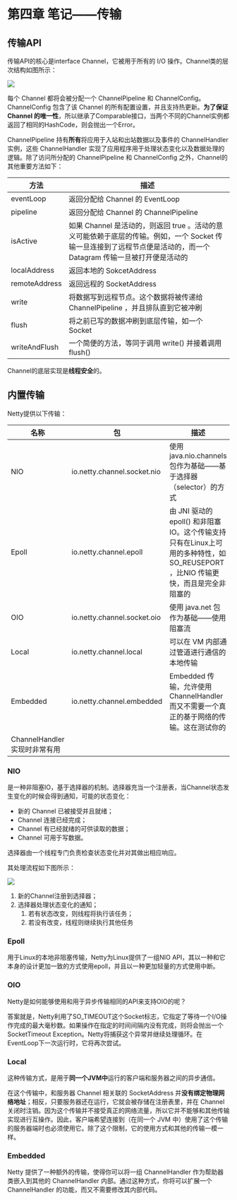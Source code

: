 # 第四章 笔记——传输

## 传输API

传输API的核心是interface Channel，它被用于所有的 I/O 操作。Channel类的层次结构如图所示：

<img src="https://ws1.sinaimg.cn/mw690/b7cbe24fly1g25mdd9tm6j20lt06qgm6.jpg"/>

每个 Channel 都将会被分配一个 ChannelPipeline 和 ChannelConfig。ChannelConfig 包含了该 Channel 的所有配置设置，并且支持热更新。**为了保证Channel 的唯一性**，所以继承了Comparable接口，当两个不同的Channel实例都返回了相同的HashCode，则会抛出一个Error。

ChannelPipeline 持有**所有**将应用于入站和出站数据以及事件的 ChannelHandler 实例，这些 ChannelHandler 实现了应用程序用于处理状态变化以及数据处理的逻辑。除了访问所分配的 ChannelPipeline 和 ChannelConfig 之外，Channel的其他重要方法如下：

| 方法          | 描述                                                         |
| ------------- | ------------------------------------------------------------ |
| eventLoop     | 返回分配给 Channel 的 EventLoop                              |
| pipeline      | 返回分配给 Channel 的 ChannelPipeline                        |
| isActive      | 如果 Channel 是活动的，则返回 true 。活动的意义可能依赖于底层的传输。例如，一个 Socket 传输一旦连接到了远程节点便是活动的，而一个 Datagram 传输一旦被打开便是活动的 |
| localAddress  | 返回本地的 SokcetAddress                                     |
| remoteAddress | 返回远程的 SocketAddress                                     |
| write         | 将数据写到远程节点。这个数据将被传递给 ChannelPipeline ，并且排队直到它被冲刷 |
| flush         | 将之前已写的数据冲刷到底层传输，如一个 Socket                |
| writeAndFlush | 一个简便的方法，等同于调用 write() 并接着调用 flush()        |

Channel的底层实现是**线程安全**的。

## 内置传输

Netty提供以下传输：

| 名称     | 包                          | 描述                                                         |
| -------- | --------------------------- | ------------------------------------------------------------ |
| NIO      | io.netty.channel.socket.nio | 使用 java.nio.channels 包作为基础——基于选择器（selector）的方式 |
| Epoll    | io.netty.channel.epoll      | 由 JNI 驱动的 epoll() 和非阻塞 IO。这个传输支持只有在Linux上可用的多种特性，如 SO_REUSEPORT ，比NIO 传输更快，而且是完全非阻塞的 |
| OIO      | io.netty.channel.socket.oio | 使用 java.net 包作为基础——使用阻塞流                         |
| Local    | io.netty.channel.local      | 可以在 VM 内部通过管道进行通信的本地传输                     |
| Embedded | io.netty.channel.embedded   | Embedded 传输，允许使用 ChannelHandler 而又不需要一个真正的基于网络的传输。这在测试你的
ChannelHandler 实现时非常有用 |

### NIO

是一种非阻塞IO，基于选择器的机制。选择器充当一个注册表，当Channel状态发生变化的时候会得到通知，可能的状态变化：

- 新的 Channel 已被接受并且就绪；
- Channel 连接已经完成；
- Channel 有已经就绪的可供读取的数据；
- Channel 可用于写数据。

选择器由一个线程专门负责检查状态变化并对其做出相应响应。

其处理流程如下图所示：

<img src="https://ws1.sinaimg.cn/mw690/b7cbe24fly1g25ol8u60xj20m70czjts.jpg"/>

1. 新的Channel注册到选择器；
2. 选择器处理状态变化的通知；
   1. 若有状态改变，则线程将执行该任务；
   2. 若没有改变，线程则继续执行其他任务

### Epoll

用于Linux的本地非阻塞传输，Netty为Linux提供了一组NIO API，其以一种和它本身的设计更加一致的方式使用epoll，并且以一种更加轻量的方式使用中断。

### OIO

Netty是如何能够使用和用于异步传输相同的API来支持OIO的呢？

答案就是，Netty利用了SO_TIMEOUT这个Socket标志，它指定了等待一个I/O操作完成的最大毫秒数。如果操作在指定的时间间隔内没有完成，则将会抛出一个SocketTimeout Exception。Netty将捕获这个异常并继续处理循环。在EventLoop下一次运行时，它将再次尝试。

### Local

这种传输方式，是用于**同一个JVM中**运行的客户端和服务器之间的异步通信。

在这个传输中，和服务器 Channel 相关联的 SocketAddress 并**没有绑定物理网络地址**；相反，只要服务器还在运行，它就会被存储在注册表里，并在 Channel 关闭时注销。因为这个传输并不接受真正的网络流量，所以它并不能够和其他传输实现进行互操作。因此，客户端希望连接到（在同一个 JVM 中）使用了这个传输的服务器端时也必须使用它。除了这个限制，它的使用方式和其他的传输一模一样。

### Embedded

Netty 提供了一种额外的传输，使得你可以将一组 ChannelHandler 作为帮助器类嵌入到其他的 ChannelHandler 内部。通过这种方式，你将可以扩展一个 ChannelHandler 的功能，而又不需要修改其内部代码。